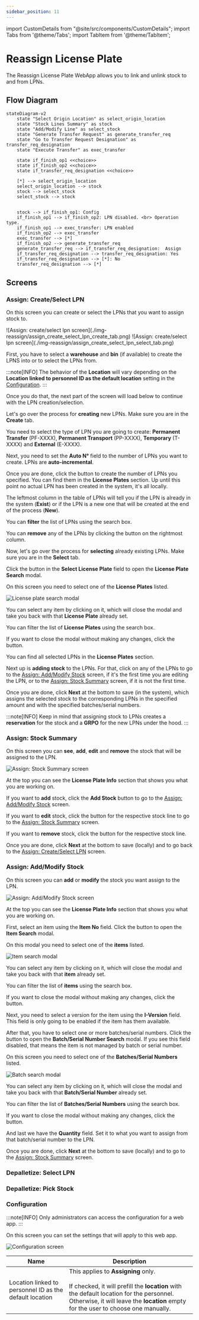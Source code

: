 ```yaml
---
sidebar_position: 11
---
```


import CustomDetails from "@site/src/components/CustomDetails";
import Tabs from '@theme/Tabs';
import TabItem from '@theme/TabItem';

# Reassign License Plate

The Reassign License Plate WebApp allows you to link and unlink stock to and from LPNs.

## Flow Diagram

```mermaid
stateDiagram-v2
    state "Select Origin Location" as select_origin_location
    state "Stock Lines Summary" as stock
    state "Add/Modify Line" as select_stock
    state "Generate Transfer Request" as generate_transfer_req
    state "Go to Transfer Request Designation" as transfer_req_designation
    state "Execute Transfer" as exec_transfer

    state if_finish_op1 <<choice>>
    state if_finish_op2 <<choice>>
    state if_transfer_req_designation <<choice>>

    [*] --> select_origin_location
    select_origin_location --> stock
    stock --> select_stock
    select_stock --> stock

    
    stock --> if_finish_op1: Config
    if_finish_op1 --> if_finish_op2: LPN disabled. <br> Operation type.
    if_finish_op1 --> exec_transfer: LPN enabled
    if_finish_op2 --> exec_transfer
    exec_transfer --> [*]
    if_finish_op2 --> generate_transfer_req
    generate_transfer_req --> if_transfer_req_designation:  Assign
    if_transfer_req_designation --> transfer_req_designation: Yes
    if_transfer_req_designation --> [*]: No
    transfer_req_designation --> [*]
```

## Screens

### Assign: Create/Select LPN

On this screen you can create or select the LPNs that you want to assign stock to.

<Tabs>
  <TabItem value="create" label="Create LPN" default>
    ![Assign: create/select lpn screen](./img-reassign/assign_create_select_lpn_create_tab.png)
  </TabItem>
  <TabItem value="select" label="Select LPN">
    ![Assign: create/select lpn screen](./img-reassign/assign_create_select_lpn_select_tab.png)
  </TabItem>
</Tabs>

First, you have to select a **warehouse** and **bin** (if available) to create the LPNS into or to select the LPNs from.

:::note[INFO]
The behavior of the **Location** will vary depending on the **Location linked to personnel ID as the default location** setting in the [Configuration](./reassign_lpn.md#configuration).
:::

Once you do that, the next part of the screen will load below to continue with the LPN creation/selection.

Let's go over the process for **creating** new LPNs. Make sure you are in the **Create** tab.

You need to select the type of LPN you are going to create: **Permanent Transfer** (PF-XXXX), **Permanent Transport** (PP-XXXX), **Temporary** (T-XXXX) and **External** (E-XXXX).

Next, you need to set the **Auto N°** field to the number of LPNs you want to create. LPNs are **auto-incremental**.

Once you are done, click the <IIcon icon="ph:plus-fill" width="17" height="17" /> button to create the number of LPNs you specified. You can find them in the **License Plates** section. Up until this point no actual LPN has been created in the system, it's all locally.

The leftmost column in the table of LPNs will tell you if the LPN is already in the system (**Exist**) or if the LPN is a new one that will be created at the end of the process (**New**).

You can **filter** the list of LPNs using the search box.

You can **remove** any of the LPNs by clicking the <IIcon icon="ic:baseline-delete" width="17" height="17" /> button on the rightmost column.

Now, let's go over the process for **selecting** already existing LPNs. Make sure you are in the **Select** tab.

Click the <IIcon icon='iconamoon:search-bold' width='17' height='17' /> button in the **Select License Plate** field to open the **License Plate Search** modal.

<CustomDetails summary="License Plate Search Modal">

On this screen you need to select one of the **License Plates** listed.

![License plate search modal](./img-reassign/license_plate_search_modal.png)

You can select any item by clicking on it, which will close the modal and take you back with that **License Plate** already set.

You can filter the list of **License Plates** using the search box.

If you want to close the modal without making any changes, click the <IIcon icon="zondicons:close-solid" width="17" height="17"/> button.

</CustomDetails>

You can find all selected LPNs in the **License Plates** section.

Next up is **adding stock** to the LPNs. For that, click on any of the LPNs to go to the [Assign: Add/Modify Stock](./reassign_lpn.md#assign-addmodify-stock) screen, if it's the first time you are editing the LPN, or to the [Assign: Stock Summary](./reassign_lpn.md#assign-addmodify-stock) screen, if it is not the first time.

Once you are done, click **Next** at the bottom to save (in the system), which assigns the selected stock to the corresponding LPNs in the specified amount and with the specified batches/serial numbers.

:::note[INFO]
Keep in mind that assigning stock to LPNs creates a **reservation** for the stock and a **GRPO** for the new LPNs under the hood.
:::

### Assign: Stock Summary

On this screen you can **see**, **add**, **edit** and **remove** the stock that will be assigned to the LPN.

![Assign: Stock Summary screen](./img-reassign/assign_stok_summary_screen.png)

At the top you can see the **License Plate Info** section that shows you what you are working on.

If you want to **add** stock, click the **Add Stock** button to go to the [Assign: Add/Modify Stock](./reassign_lpn.md#assign-addmodify-stock) screen.

If you want to **edit** stock, click the <IIcon icon="bx:edit" width="17" height="17" /> button for the respective stock line to go to the [Assign: Stock Summary](./reassign_lpn.md#assign-stock-summary) screen.

If you want to **remove** stock, click the <IIcon icon="ic:baseline-delete" width="17" height="17" /> button for the respective stock line.

Once you are done, click **Next** at the bottom to save (locally) and to go back to the [Assign: Create/Select LPN](./reassign_lpn.md#assign-createselect-lpn) screen.

### Assign: Add/Modify Stock

On this screen you can **add** or **modify** the stock you want assign to the LPN.

![Assign: Add/Modify Stock screen](./img-reassign/assign_add_modify_stock_screen.png)

At the top you can see the **License Plate Info** section that shows you what you are working on.

First, select an item using the **Item No** field. Click the <IIcon icon='iconamoon:search-bold' width='17' height='17' /> button to open the **Item Search** modal.

<CustomDetails summary='Item Search Modal'>

On this modal you need to select one of the **items** listed.

![Item search modal](./img-reassign/item_search_modal.png)

You can select any item by clicking on it, which will close the modal and take you back with that **item** already set.

You can filter the list of **items** using the search box.

If you want to close the modal without making any changes, click the <IIcon icon='zondicons:close-solid' width='17' height='17'/> button.

</CustomDetails>

Next, you need to select a version for the item using the **I-Version** field. This field is only going to be enabled if the item has them available.

After that, you have to select one or more batches/serial numbers. Click the <IIcon icon='iconamoon:search-bold' width='17' height='17' /> button to open the **Batch/Serial Number Search** modal. If you see this field disabled, that means the item is not managed by batch or serial number.

<CustomDetails summary="Batch/Serial Number Search Modal">

On this screen you need to select one of the **Batches/Serial Numbers** listed.

![Batch search modal](./img-putaway/popup_batch_search.png)

You can select any item by clicking on it, which will close the modal and take you back with that **Batch/Serial Number** already set.

You can filter the list of **Batches/Serial Numbers** using the search box.

If you want to close the modal without making any changes, click the <IIcon icon="zondicons:close-solid" width="17" height="17"/> button.
</CustomDetails>

And last we have the **Quantity** field. Set it to what you want to assign from that batch/serial number to the LPN.

Once you are done, click **Next** at the bottom to save (locally) and to go to the [Assign: Stock Summary](./reassign_lpn.md#assign-stock-summary) screen.

### Depalletize: Select LPN
### Depalletize: Pick Stock
### Configuration

:::note[INFO]
Only administrators can access the configuration for a web app.
:::

On this screen you can set the settings that will apply to this web app.

![Configuration screen](./img-reassign/configuration.png)

| Name | Description |
| --- | --- |
| Location linked to personnel ID as the default location | This applies to **Assigning** only. <br/><br/> If checked, it will prefill the **location** with the default location for the personnel. Otherwise, it will leave the **location** empty for the user to choose one manually. |